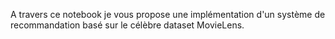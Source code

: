 A travers ce notebook je vous propose une implémentation d'un système de recommandation basé sur le célèbre dataset MovieLens.
